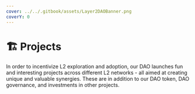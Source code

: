 ```yaml
---
cover: ../../.gitbook/assets/Layer2DAOBanner.png
coverY: 0
---
```


# 🏗 Projects

In order to incentivize L2 exploration and adoption, our DAO launches fun and interesting projects across different L2 networks - all aimed at creating unique and valuable synergies. These are in addition to our DAO token, DAO governance, and investments in other projects.
